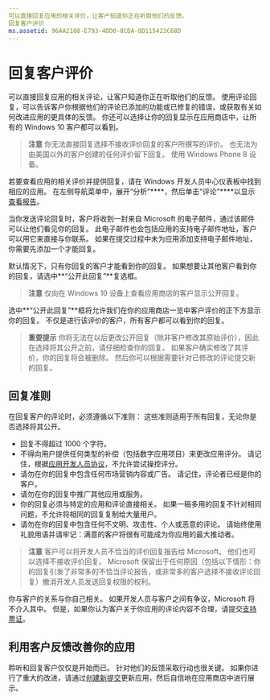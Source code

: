 ```yaml
---
可以直接回复应用的相关评价，让客户知道你正在听取他们的反馈。
回复客户评价
ms.assetid: 96AA2108-E793-4DD0-8CDA-0D115423C68D
---
```


# 回复客户评价


可以直接回复应用的相关评论，让客户知道你正在听取他们的反馈。 使用评论回复，可以告诉客户你根据他们的评论已添加的功能或已修复的错误，或获取有关如何改进应用的更具体的反馈。 你还可以选择让你的回复显示在应用商店中，让所有的 Windows 10 客户都可以看到。

> **注意** 你无法直接回复选择不接收评价回复的客户所撰写的评价。 也无法为由美国以外的客户创建的任何评价留下回复。 使用 Windows Phone 8 设备。

若要查看应用的相关评价并提供回复，请在 Windows 开发人员中心仪表板中找到相应的应用。 在左侧导航菜单中，展开“分析”****，然后单击“评论”****以显示[查看报告](reviews-report.md)。

当你发送评论回复时，客户将收到一封来自 Microsoft 的电子邮件，通过该邮件可以让他们看见你的回复。 此电子邮件也会包括应用的支持电子邮件地址，客户可以用它来直接与你联系。 如果在提交过程中未为应用添加支持电子邮件地址，你需要先添加一个才能回复。

默认情况下，只有你回复的客户才能看到你的回复。 如果想要让其他客户看到你的回复，请选中**“公开此回复”**复选框。

> **注意** 仅向在 Windows 10 设备上查看应用商店的客户显示公开回复。

选中**“公开此回复”**框将允许我们在你的应用商店一览中客户评价的正下方显示你的回复。 不仅是进行该评价的客户，所有客户都可以看到你的回复。

> **重要提示** 你将无法在以后更改公开回复（除非客户修改其原始评价），因此在选择将其公开之前，请仔细检查你的回复。 如果客户确实修改了其评价，你的回复将会被删除。 然后你可以根据需要针对已修改的评论提交新的回复。

## 回复准则


在回复客户的评论时，必须遵循以下准则： 这些准则适用于所有回复，无论你是否选择将其公开。

-   回复不得超过 1000 个字符。
-   不得向用户提供任何类型的补偿（包括数字应用项目）来更改应用评分。 请记住，根据[应用开发人员协议](https://msdn.microsoft.com/library/windows/apps/hh694058)，不允许尝试操控评分。
-   请勿在你的回复中包含任何市场营销内容或广告。 请记住，评论者已经是你的客户。
-   请勿在你的回复中推广其他应用或服务。
-   你的回复必须与特定的应用和评论直接相关。 如果一稿多用的回复不针对相同问题，不允许将相同的回复复制给大量用户。
-   请勿在你的回复中包含任何不文明、攻击性、个人或恶意的评论。 请始终使用礼貌用语并请牢记：满意的客户将很有可能成为你应用的最大推动者。

> **注意** 客户可以将开发人员不恰当的评价回复报告给 Microsoft。 他们也可以选择不接收评价回复。
Microsoft 保留出于任何原因（包括以下情形：你的回复引发了非常多的不恰当评论报告，或非常多的客户选择不接收评论回复）撤消开发人员发送回复权限的权利。

你与客户的关系与你自己相关。 如果开发人员与客户之间有争议，Microsoft 将不介入其中。 但是，如果你认为客户关于你应用的评论内容不合理，请提交[支持票证](http://go.microsoft.com/fwlink/p/?LinkID=401178)。

## 利用客户反馈改善你的应用


聆听和回复客户仅仅是开始而已。 针对他们的反馈采取行动也很关键。 如果你进行了重大的改进，请通过[创建新提交](app-submissions.md)更新应用，然后自信地在应用商店中进行展示。


<!--HONumber=Mar16_HO1-->


